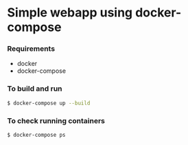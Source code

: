 #  Simple webapp using docker-compose

### Requirements

  * docker
  * docker-compose

### To build and run

```sh
$ docker-compose up --build
```

### To check running containers

```sh
$ docker-compose ps
```













    



    

























































